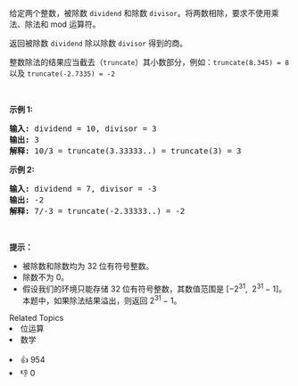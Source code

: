 <p>给定两个整数，被除数&nbsp;<code>dividend</code>&nbsp;和除数&nbsp;<code>divisor</code>。将两数相除，要求不使用乘法、除法和 mod 运算符。</p>

<p>返回被除数&nbsp;<code>dividend</code>&nbsp;除以除数&nbsp;<code>divisor</code>&nbsp;得到的商。</p>

<p>整数除法的结果应当截去（<code>truncate</code>）其小数部分，例如：<code>truncate(8.345) = 8</code> 以及 <code>truncate(-2.7335) = -2</code></p>

<p>&nbsp;</p>

<p><strong>示例&nbsp;1:</strong></p>

<pre><strong>输入:</strong> dividend = 10, divisor = 3
<strong>输出:</strong> 3
<strong>解释: </strong>10/3 = truncate(3.33333..) = truncate(3) = 3</pre>

<p><strong>示例&nbsp;2:</strong></p>

<pre><strong>输入:</strong> dividend = 7, divisor = -3
<strong>输出:</strong> -2
<strong>解释:</strong> 7/-3 = truncate(-2.33333..) = -2</pre>

<p>&nbsp;</p>

<p><strong>提示：</strong></p>

<ul> 
 <li>被除数和除数均为 32 位有符号整数。</li> 
 <li>除数不为&nbsp;0。</li> 
 <li>假设我们的环境只能存储 32 位有符号整数，其数值范围是 [−2<sup>31</sup>,&nbsp; 2<sup>31&nbsp;</sup>− 1]。本题中，如果除法结果溢出，则返回 2<sup>31&nbsp;</sup>− 1。</li> 
</ul>

<div><div>Related Topics</div><div><li>位运算</li><li>数学</li></div></div><br><div><li>👍 954</li><li>👎 0</li></div>